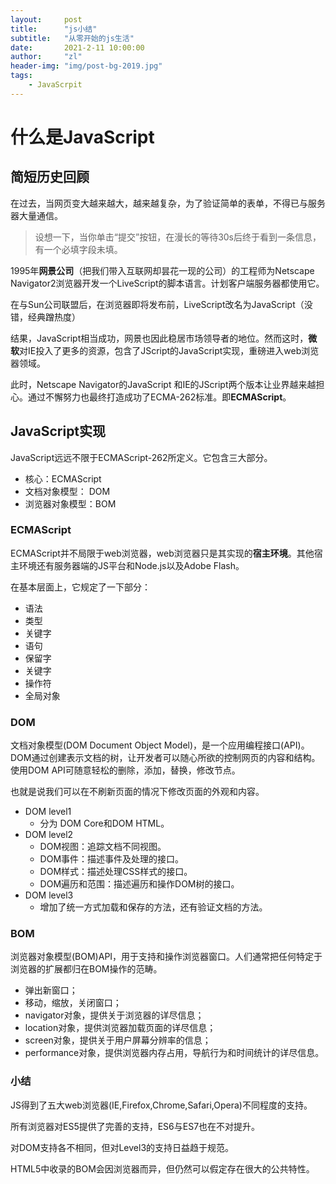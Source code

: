 ```yaml
---
layout:     post
title:      "js小结"
subtitle:   "从零开始的js生活"
date:       2021-2-11 10:00:00
author:     "zl"
header-img: "img/post-bg-2019.jpg"
tags:
    - JavaScrpit
---
```



# 什么是JavaScript

## 简短历史回顾

在过去，当网页变大越来越大，越来越复杂，为了验证简单的表单，不得已与服务器大量通信。

> 设想一下，当你单击“提交”按钮，在漫长的等待30s后终于看到一条信息，有一个必填字段未填。

1995年**网景公司**（把我们带入互联网却昙花一现的公司）的工程师为Netscape Navigator2浏览器开发一个LiveScript的脚本语言。计划客户端服务器都使用它。

在与Sun公司联盟后，在浏览器即将发布前，LiveScript改名为JavaScript（没错，经典蹭热度）

结果，JavaScript相当成功，网景也因此稳居市场领导者的地位。然而这时，**微软**对IE投入了更多的资源，包含了JScript的JavaScript实现，重磅进入web浏览器领域。

此时，Netscape Navigator的JavaScript 和IE的JScript两个版本让业界越来越担心。通过不懈努力也最终打造成功了ECMA-262标准。即**ECMAScript**。

## JavaScript实现

JavaScript远远不限于ECMAScript-262所定义。它包含三大部分。

- 核心：ECMAScript
- 文档对象模型： DOM
- 浏览器对象模型：BOM

### ECMAScript

ECMAScript并不局限于web浏览器，web浏览器只是其实现的**宿主环境**。其他宿主环境还有服务器端的JS平台和Node.js以及Adobe Flash。

在基本层面上，它规定了一下部分：

- 语法
- 类型
- 关键字
- 语句
- 保留字
- 关键字
- 操作符
- 全局对象


### DOM

文档对象模型(DOM Document Object Model)，是一个应用编程接口(API)。DOM通过创建表示文档的树，让开发者可以随心所欲的控制网页的内容和结构。使用DOM API可随意轻松的删除，添加，替换，修改节点。

也就是说我们可以在不刷新页面的情况下修改页面的外观和内容。

- DOM level1
   - 分为 DOM Core和DOM HTML。
- DOM level2
  - DOM视图：追踪文档不同视图。
  - DOM事件：描述事件及处理的接口。
  - DOM样式：描述处理CSS样式的接口。
  - DOM遍历和范围：描述遍历和操作DOM树的接口。
- DOM level3
  - 增加了统一方式加载和保存的方法，还有验证文档的方法。


### BOM

浏览器对象模型(BOM)API，用于支持和操作浏览器窗口。人们通常把任何特定于浏览器的扩展都归在BOM操作的范畴。
  
- 弹出新窗口；
- 移动，缩放，关闭窗口；
- navigator对象，提供关于浏览器的详尽信息；
- location对象，提供浏览器加载页面的详尽信息；
- screen对象，提供关于用户屏幕分辨率的信息；
- performance对象，提供浏览器内存占用，导航行为和时间统计的详尽信息。

### 小结

JS得到了五大web浏览器(IE,Firefox,Chrome,Safari,Opera)不同程度的支持。

所有浏览器对ES5提供了完善的支持，ES6与ES7也在不对提升。

对DOM支持各不相同，但对Level3的支持日益趋于规范。

HTML5中收录的BOM会因浏览器而异，但仍然可以假定存在很大的公共特性。